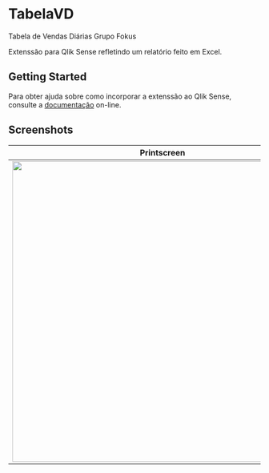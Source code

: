 # TabelaVD
Tabela de Vendas Diárias Grupo Fokus

Extenssão para Qlik Sense refletindo um relatório feito em Excel.

## Getting Started

Para obter ajuda sobre como incorporar a extenssão ao Qlik Sense, consulte a [documentação](https://qlik.dev/extend) on-line. 

## Screenshots

| Printscreen |
| --------|
|<img src="screenshot/Tabela_VD.png" width="600">|
